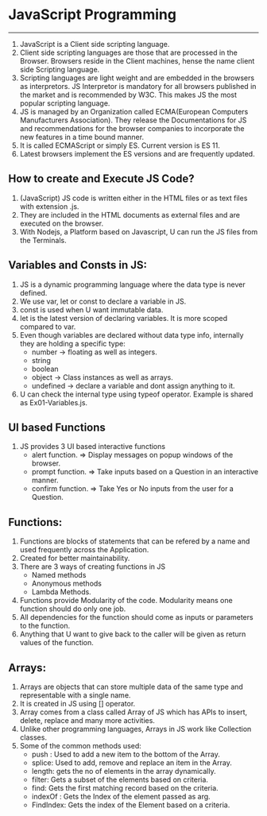 # JavaScript Programming
-------------------------------------------------------------------------------
1. JavaScript is a Client side scripting language. 
2. Client side scripting languages are those that are processed in the Browser. Browsers reside in the Client machines, hense the name client side Scripting language. 
3. Scripting languages are light weight and are embedded in the browsers as interpretors. JS Interpretor is mandatory for all browsers published in the market and is recommended by W3C. This makes JS the most popular scripting language. 
4. JS is managed by an Organization called ECMA(European Computers Manufacturers Association). They release the Documentations for JS and recommendations for the browser companies to incorporate the new features in a time bound manner.
5. It is called ECMAScript or simply ES. Current version is ES 11. 
6. Latest browsers implement the ES  versions and are frequently updated. 

## How to create and Execute JS Code?
1.  (JavaScript) JS code is written either in the HTML files or as text files with extension .js. 
2. They are included in the HTML documents as external files and are executed on the browser. 
3. With Nodejs, a Platform based on Javascript, U can run the JS files from the Terminals. 

## Variables and Consts in JS:
1. JS is a dynamic programming language where the data type is never defined. 
2. We use var, let or const to declare a variable in JS. 
3. const is used when U want immutable data.
4. let is the latest version of declaring variables. It is more scoped compared to var.
5. Even though variables are declared without data type info, internally they are holding a specific type:
    - number -> floating as well as integers.
    - string
    - boolean
    - object -> Class instances as well as arrays. 
    - undefined -> declare a variable and dont assign anything to it. 
6. U can check the internal type using typeof operator. 
Example is shared as Ex01-Variables.js.

## UI based Functions
1. JS provides 3 UI based interactive functions
    - alert function. => Display messages on popup windows of the browser. 
    - prompt function. => Take inputs based on a Question in an interactive manner.
    - confirm function. => Take Yes or No inputs from the user for a Question. 

## Functions:
1. Functions are blocks of statements that can be refered by a name and used frequently across the Application. 
2. Created for better maintainability. 
3. There are 3 ways of creating functions in JS
    - Named methods
    - Anonymous methods
    - Lambda Methods. 
4. Functions provide Modularity of the code. Modularity means one function should do only one job. 
5. All dependencies for the function should come as inputs or parameters to the function. 
6. Anything that U want to give back to the caller will be given as return values of the function. 

## Arrays:
1. Arrays are objects that can store multiple data of the same type and representable with a single name. 
2. It is created in JS using [] operator. 
3. Array comes from a class called Array of JS which has APIs to insert, delete, replace and many more activities.
4. Unlike other programming languages, Arrays in JS work like Collection classes.  
5. Some of the common methods used:
    - push : Used to add a new item to the bottom of the Array. 
    - splice: Used to add, remove and replace an item in the Array.
    - length: gets the no of elements in the array dynamically. 
    - filter: Gets a subset of the elements based on criteria. 
    - find: Gets the first matching record based on the criteria.
    - indexOf : Gets the Index of the element passed as arg. 
    - FindIndex: Gets the index of the Element based on a criteria.   

    